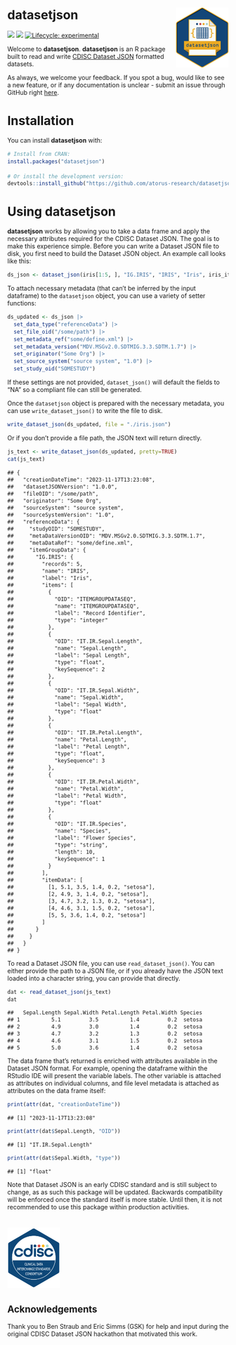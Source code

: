 
# **datasetjson** <img src="man/figures/logo.svg" align="right" alt="" width="120" />

<!-- badges: start -->

[<img src="https://img.shields.io/codecov/c/github/atorus-research/datasetjson">](https://app.codecov.io/gh/atorus-research/datasetjson)
[<img src="https://img.shields.io/badge/License-APACHE2-blue.svg">](https://github.com/atorus-research/datasetjson/blob/main/LICENSE.md)
[![Lifecycle:
experimental](https://img.shields.io/badge/lifecycle-experimental-orange.svg)](https://lifecycle.r-lib.org/articles/stages.html#experimental)
<!-- badges: end -->

Welcome to **datasetjson**. **datasetjson** is an R package built to
read and write [CDISC Dataset JSON](https://www.cdisc.org/dataset-json)
formatted datasets.

As always, we welcome your feedback. If you spot a bug, would like to
see a new feature, or if any documentation is unclear - submit an issue
through GitHub right
[here](https://github.com/atorus-research/datasetjson/issues).

# Installation

You can install **datasetjson** with:

``` r
# Install from CRAN:
install.packages("datasetjson")

# Or install the development version:
devtools::install_github("https://github.com/atorus-research/datasetjson.git", ref="dev")
```

# Using **datasetjson**

**datasetjson** works by allowing you to take a data frame and apply the
necessary attributes required for the CDISC Dataset JSON. The goal is to
make this experience simple. Before you can write a Dataset JSON file to
disk, you first need to build the Dataset JSON object. An example call
looks like this:

``` r
ds_json <- dataset_json(iris[1:5, ], "IG.IRIS", "IRIS", "Iris", iris_items)
```

To attach necessary metadata (that can’t be inferred by the input
dataframe) to the `datasetjson` object, you can use a variety of setter
functions:

``` r
ds_updated <- ds_json |>
  set_data_type("referenceData") |>
  set_file_oid("/some/path") |>
  set_metadata_ref("some/define.xml") |>
  set_metadata_version("MDV.MSGv2.0.SDTMIG.3.3.SDTM.1.7") |>
  set_originator("Some Org") |>
  set_source_system("source system", "1.0") |>
  set_study_oid("SOMESTUDY")
```

If these settings are not provided, `dataset_json()` will default the
fields to “NA” so a compliant file can still be generated.

Once the `datasetjson` object is prepared with the necessary metadata,
you can use `write_dataset_json()` to write the file to disk.

``` r
write_dataset_json(ds_updated, file = "./iris.json")
```

Or if you don’t provide a file path, the JSON text will return directly.

``` r
js_text <- write_dataset_json(ds_updated, pretty=TRUE)
cat(js_text)
```

    ## {
    ##   "creationDateTime": "2023-11-17T13:23:08",
    ##   "datasetJSONVersion": "1.0.0",
    ##   "fileOID": "/some/path",
    ##   "originator": "Some Org",
    ##   "sourceSystem": "source system",
    ##   "sourceSystemVersion": "1.0",
    ##   "referenceData": {
    ##     "studyOID": "SOMESTUDY",
    ##     "metaDataVersionOID": "MDV.MSGv2.0.SDTMIG.3.3.SDTM.1.7",
    ##     "metaDataRef": "some/define.xml",
    ##     "itemGroupData": {
    ##       "IG.IRIS": {
    ##         "records": 5,
    ##         "name": "IRIS",
    ##         "label": "Iris",
    ##         "items": [
    ##           {
    ##             "OID": "ITEMGROUPDATASEQ",
    ##             "name": "ITEMGROUPDATASEQ",
    ##             "label": "Record Identifier",
    ##             "type": "integer"
    ##           },
    ##           {
    ##             "OID": "IT.IR.Sepal.Length",
    ##             "name": "Sepal.Length",
    ##             "label": "Sepal Length",
    ##             "type": "float",
    ##             "keySequence": 2
    ##           },
    ##           {
    ##             "OID": "IT.IR.Sepal.Width",
    ##             "name": "Sepal.Width",
    ##             "label": "Sepal Width",
    ##             "type": "float"
    ##           },
    ##           {
    ##             "OID": "IT.IR.Petal.Length",
    ##             "name": "Petal.Length",
    ##             "label": "Petal Length",
    ##             "type": "float",
    ##             "keySequence": 3
    ##           },
    ##           {
    ##             "OID": "IT.IR.Petal.Width",
    ##             "name": "Petal.Width",
    ##             "label": "Petal Width",
    ##             "type": "float"
    ##           },
    ##           {
    ##             "OID": "IT.IR.Species",
    ##             "name": "Species",
    ##             "label": "Flower Species",
    ##             "type": "string",
    ##             "length": 10,
    ##             "keySequence": 1
    ##           }
    ##         ],
    ##         "itemData": [
    ##           [1, 5.1, 3.5, 1.4, 0.2, "setosa"],
    ##           [2, 4.9, 3, 1.4, 0.2, "setosa"],
    ##           [3, 4.7, 3.2, 1.3, 0.2, "setosa"],
    ##           [4, 4.6, 3.1, 1.5, 0.2, "setosa"],
    ##           [5, 5, 3.6, 1.4, 0.2, "setosa"]
    ##         ]
    ##       }
    ##     }
    ##   }
    ## }

To read a Dataset JSON file, you can use `read_dataset_json()`. You can
either provide the path to a JSON file, or if you already have the JSON
text loaded into a character string, you can provide that directly.

``` r
dat <- read_dataset_json(js_text)
dat
```

    ##   Sepal.Length Sepal.Width Petal.Length Petal.Width Species
    ## 1          5.1         3.5          1.4         0.2  setosa
    ## 2          4.9         3.0          1.4         0.2  setosa
    ## 3          4.7         3.2          1.3         0.2  setosa
    ## 4          4.6         3.1          1.5         0.2  setosa
    ## 5          5.0         3.6          1.4         0.2  setosa

The data frame that’s returned is enriched with attributes available in
the Dataset JSON format. For example, opening the dataframe within the
RStudio IDE will present the variable labels. The other variable is
attached as attributes on individual columns, and file level metadata is
attached as attributes on the data frame itself:

``` r
print(attr(dat, "creationDateTime"))
```

    ## [1] "2023-11-17T13:23:08"

``` r
print(attr(dat$Sepal.Length, "OID"))
```

    ## [1] "IT.IR.Sepal.Length"

``` r
print(attr(dat$Sepal.Width, "type"))
```

    ## [1] "float"

Note that Dataset JSON is an early CDISC standard and is still subject
to change, as as such this package will be updated. Backwards
compatibility will be enforced once the standard itself is more stable.
Until then, it is not recommended to use this package within production
activities.

# [<img src="man/figures/cdisc.png" alt="" width="120" />](https://www.cdisc.org/)

## Acknowledgements

Thank you to Ben Straub and Eric Simms (GSK) for help and input during
the original CDISC Dataset JSON hackathon that motivated this work.
